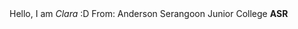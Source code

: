 
<html>

<head>
  <meta charset="utf-8">
  <meta name="viewport" content="width=device-width">
  <title>asrweb</title>
  <link href="style.css" rel="stylesheet" type="text/css" />
</head>

<body>
  Hello, I am <i>Clara</i> :D
  From: Anderson Serangoon Junior College <b>ASR</b>
  
</body>

</html>
